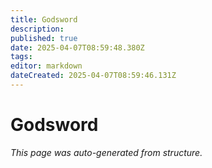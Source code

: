 ```yaml
---
title: Godsword
description: 
published: true
date: 2025-04-07T08:59:48.380Z
tags: 
editor: markdown
dateCreated: 2025-04-07T08:59:46.131Z
---
```


# Godsword

*This page was auto-generated from structure.*